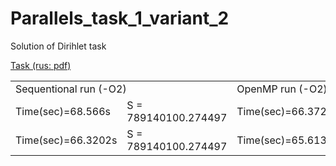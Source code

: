 Parallels_task_1_variant_2
==========================

Solution of Dirihlet task

[Task (rus: pdf)](Lab1_2.pdf)

<table>
  <tr>
    <td colspan="2">Sequentional run (-O2)</td>
    <td colspan="2">OpenMP run (-O2) n=1</td>
    <td colspan="2">OpenMP run (-O2) n=2</td>
    <td colspan="2">OpenMP run (-O2) n=3</td>
  </tr>
  <tr>
    <td>Time(sec)=68.566s</td>
    <td>S = 789140100.274497</td>
    <td>Time(sec)=66.3721s</td>
    <td>S = 789140100.274497</td>
    <td>Time(sec)=34.4107s</td>
    <td>S = 789140100.274047</td>
    <td>Time(sec)=18.8399s</td>
    <td>S = 789140123.383595</td>
  </tr>
  <tr>
    <td>Time(sec)=66.3202s</td>
    <td>S = 789140100.274497</td>
    <td>Time(sec)=65.6133s</td>
    <td>S = 789140100.274497</td>
    <td>Time(sec)=36.2631s</td>
    <td>S = 789140100.274047</td>
    <td>Time(sec)=18.3051s</td>
    <td>S = 789140123.383596</td>
  </tr>
</table>
